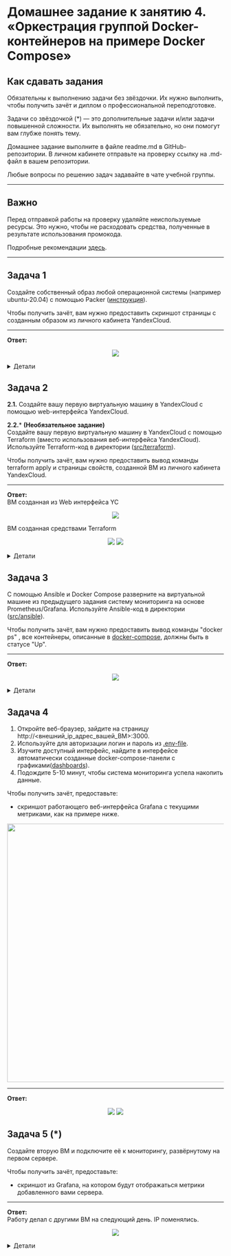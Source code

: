 # Домашнее задание к занятию 4. «Оркестрация группой Docker-контейнеров на примере Docker Compose»

## Как сдавать задания

Обязательны к выполнению задачи без звёздочки. Их нужно выполнить, чтобы получить зачёт и диплом о профессиональной переподготовке.

Задачи со звёздочкой (*) — это дополнительные задачи и/или задачи повышенной сложности. Их выполнять не обязательно, но они помогут вам глубже понять тему.

Домашнее задание выполните в файле readme.md в GitHub-репозитории. В личном кабинете отправьте на проверку ссылку на .md-файл в вашем репозитории.

Любые вопросы по решению задач задавайте в чате учебной группы.

---


## Важно

Перед отправкой работы на проверку удаляйте неиспользуемые ресурсы.
Это нужно, чтобы не расходовать средства, полученные в результате использования промокода.

Подробные рекомендации [здесь](https://github.com/netology-code/virt-homeworks/blob/virt-11/r/README.md).

---

## Задача 1

Создайте собственный образ любой операционной системы (например ubuntu-20.04) с помощью Packer ([инструкция](https://cloud.yandex.ru/docs/tutorials/infrastructure-management/packer-quickstart)).

Чтобы получить зачёт, вам нужно предоставить скриншот страницы с созданным образом из личного кабинета YandexCloud.

---

**Ответ:**<br>


<p align="center">
  <img src="https://github.com/exesition/devops-netology-hw/blob/main/05-virt-04-docker-compose/screenshot/1_packer.png">
</p>

<details>
<summary>Детали</summary>

<br>
Устанавливаем yc <br>

>curl -sSL https://storage.yandexcloud.net/yandexcloud-yc/install.sh | bash
>yc init

```bash
Welcome! This command will take you through the configuration process.
Please go to https://oauth.yandex.ru/authorize?response_type=token&client_id=<token_hide> in order to obtain OAuth token.

Please enter OAuth token: <token hide>
You have one cloud available: 'cloud-exesition' (id = <hide_id). It is going to be used by default.
Please choose folder to use:
 [1] default (id = ,hide_id>)
 [2] Create a new folder
Please enter your numeric choice: 1
Your current folder has been set to 'default' (id = <hide_id>).
Do you want to configure a default Compute zone? [Y/n] Y
Which zone do you want to use as a profile default?
 [1] ru-central1-a
 [2] ru-central1-b
 [3] ru-central1-c
 [4] Don't set default zone
Please enter your numeric choice: 1
Your profile default Compute zone has been set to 'ru-central1-a'.

root@exe-ubuntu:~/yandex-cloud# yc vpc network create --name net --labels my-label=netology --description "my network"
id: <token hide>
folder_id: <folder_id>
created_at: "2023-05-17T11:44:55Z"
name: net
description: my network
labels:
  my-label: netology

root@exe-ubuntu:~/yandex-cloud# yc vpc subnet create --name my-subnet-a --zone ru-central1-a --range 10.1.2.0/24 --network-name net --description "My subnet"
id: <id>
folder_id: <folder_id>
created_at: "2023-05-17T11:48:56Z"
name: my-subnet-a
description: My subnet
network_id: <network_id>
zone_id: ru-central1-a
v4_cidr_blocks:
  - 10.1.2.0/24
```

Packer config:
```yaml
    "builders": [
      {
        "type": "yandex",
        "token": "<Oauthtoken here>",
        "folder_id": "<folder_id>",
        "zone": "ru-central1-a",
        "image_name": "centos-7-base",
        "image_family": "centos-base",
        "image_description": "create by Packer",
        "source_image_family": "centos-7",
        "subnet_id": "<id>",
        "use_ipv4_nat": true,
        "disk_type": "network-ssd",
        "ssh_username": "<username>"
      }
    ]
}
```
Проверяем конфиг для Packer и натыкаемся на ошибку:
```bash
root@exe-ubuntu:/prom# packer validate /prom/centos8.json 
Failed to initialize build 'yandex': builder type not found: yandex
```

Оказалось, что стояла старая версия Packer. ОБновил с зеркала я.облака
```bash
root@exe-ubuntu:/prom# packer version
Packer v1.8.7

root@exe-ubuntu:/prom# packer validate /prom/centos8.json 
The configuration is valid.

root@exe-ubuntu:/prom# packer build /prom/centos8.json
yandex: output will be in this color.

==> yandex: Creating temporary RSA SSH key for instance...
==> yandex: Error getting source image for instance creation: client-request-id = 0185f18b-e277-4a48-8894-e64aeda162b5 client-trace-id = 735dc011-ccdb-4f15-87ee-eb73f101037b rpc error: code = Unauthenticated desc = iam token create failed: failed to get compute instance service account token from instance metadata service: GET http://169.254.169.254/computeMetadata/v1/instance/service-accounts/default/token: Get "http://169.254.169.254/computeMetadata/v1/instance/service-accounts/default/token": dial tcp 169.254.169.254:80: i/o timeout.
```

Ошибка из за отсутствия токена сервисной учетки. 
Через веб консоль была создана сервисная учетка и выгружен ключ в json формате: 

```bash
root@exe-ubuntu:/prom# yc iam service-account list 
+----------------------+----------------+
|          ID          |      NAME      |
+----------------------+----------------+
| <id_here>            | myrobotservice |
+----------------------+----------------+
root@exe-ubuntu:/prom# yc iam key list 
+----------------------+-------------------------------------+-----------+---------------------+
|          ID          |               SUBJECT               | ALGORITHM |     CREATED AT      |
+----------------------+-------------------------------------+-----------+---------------------+
| <id>                 | serviceAccount:<id>                 | RSA_2048  | 2023-05-17 13:00:40 |
+----------------------+-------------------------------------+-----------+---------------------+
```
и на всякий ssh ключ:

>ssh-keygen -t ed25519

P.S
Дальше была ошибка с подключением из за того что в json Packer-a не было установлено поле:

>"token": "<Oauthtoken here>",

</details>


## Задача 2

**2.1.** Создайте вашу первую виртуальную машину в YandexCloud с помощью web-интерфейса YandexCloud.        

**2.2.*** **(Необязательное задание)**      
Создайте вашу первую виртуальную машину в YandexCloud с помощью Terraform (вместо использования веб-интерфейса YandexCloud).
Используйте Terraform-код в директории ([src/terraform](https://github.com/netology-group/virt-homeworks/tree/virt-11/05-virt-04-docker-compose/src/terraform)).

Чтобы получить зачёт, вам нужно предоставить вывод команды terraform apply и страницы свойств, созданной ВМ из личного кабинета YandexCloud.

---

**Ответ:**<br>
ВМ созданная из Web интерфейса YC
<p align="center">
  <img src="https://github.com/exesition/devops-netology-hw/blob/main/05-virt-04-docker-compose/screenshot/2_create_image_web.PNG">
</p>

ВМ созданная средствами Terraform
<p align="center">
  <img src="https://github.com/exesition/devops-netology-hw/blob/main/05-virt-04-docker-compose/screenshot/2_vm_terraform_created.png">
  <img src="https://github.com/exesition/devops-netology-hw/blob/main/05-virt-04-docker-compose/screenshot/2_VMimage_propertis.png">
</p>

<details>
<summary>Детали</summary>

Terraform был установлен ранее. Инициализируем:

```bash
root@exe-ubuntu:/prom# terraform init
╷
 Warning: Incomplete lock file information for providers
 
 Due to your customized provider installation methods, Terraform was forced to calculate lock file checksums locally for the following
 providers:
   - yandex-cloud/yandex
 
 The current .terraform.lock.hcl file only includes checksums for linux_amd64, so Terraform running on another platform will fail to
 install these providers.
 
 To calculate additional checksums for another platform, run:
 terraform providers lock -platform=linux_amd64
 (where linux_amd64 is the platform to generate)


Terraform has been successfully initialized!
...

```

При попытке запустить terraform plan выпадала ошибка. помогло
>terraform providers lock -net-mirror=https://terraform-mirror.yandexcloud.net -platform=linux_amd64 -platform=darwin_arm64 yandex-cloud/yandex

Ключ сервисной учетки был сделан в предыдещем шаге поэтому переходим к командам:
> terraform plan
> terraform apply

```bash
root@exe-ubuntu:/prom# terraform apply
yandex_vpc_network.default: Refreshing state... [id=<>]
yandex_vpc_subnet.default: Refreshing state... [id=<>]

Terraform used the selected providers to generate the following execution plan. Resource actions are
indicated with the following symbols:
  + create
  ~ update in-place

Terraform will perform the following actions:

  # yandex_compute_instance.node01 will be created
 
  ... 
  ...

yandex_vpc_subnet.default: Modifying... [id=<hide>]
yandex_vpc_subnet.default: Modifications complete after 1s [id=<hide>]
yandex_compute_instance.node01: Creating...
yandex_compute_instance.node01: Still creating... [10s elapsed]
yandex_compute_instance.node01: Still creating... [20s elapsed]
yandex_compute_instance.node01: Still creating... [30s elapsed]
yandex_compute_instance.node01: Still creating... [40s elapsed]
yandex_compute_instance.node01: Still creating... [50s elapsed]
yandex_compute_instance.node01: Creation complete after 51s [id=<hide>]

Apply complete! Resources: 1 added, 1 changed, 0 destroyed.

Outputs:

external_ip_address_node01_yandex_cloud = "52.250.91.47"
internal_ip_address_node01_yandex_cloud = "192.168.101.20"
```
</details>

## Задача 3

С помощью Ansible и Docker Compose разверните на виртуальной машине из предыдущего задания систему мониторинга на основе Prometheus/Grafana.
Используйте Ansible-код в директории ([src/ansible](https://github.com/netology-group/virt-homeworks/tree/virt-11/05-virt-04-docker-compose/src/ansible)).

Чтобы получить зачёт, вам нужно предоставить вывод команды "docker ps" , все контейнеры, описанные в [docker-compose](https://github.com/netology-group/virt-homeworks/blob/virt-11/05-virt-04-docker-compose/src/ansible/stack/docker-compose.yaml),  должны быть в статусе "Up".

---

**Ответ:**<br> 
<p align="center">
  <img src="https://github.com/exesition/devops-netology-hw/blob/main/05-virt-04-docker-compose/screenshot/3_docker_compose_stat.png">
</p>

<details>
<summary>Детали</summary>

Качаем содержимое ([src/ansible](https://github.com/netology-group/virt-homeworks/tree/virt-11/05-virt-04-docker-compose/src/ansible)) на локальную машину
Заходим в ./inventory и меняем ip на внешний от нашей виртуализованной машины

```bash
root@exe-ubuntu:/docker#:~/git/devops-netology/home-work/virt-homeworks/05-virt-04-docker-compose/src/ansible(main)$ cat inventory
[nodes:children]
manager

[manager]
node01.netology.cloud ansible_host=51.250.91.47
```
Дальше запускаем docker-compose:
```bash
root@exe-ubuntu:/docker#:~/git/devops-netology/home-work/virt-homeworks/05-virt-04-docker-compose/src/ansible(main)$ ansible-playbook provision.yml

PLAY [nodes] *****************************************************************************************************************************

TASK [Gathering Facts] *******************************************************************************************************************
ok: [node01.netology.cloud]

TASK [Create directory for ssh-keys] *****************************************************************************************************
ok: [node01.netology.cloud]

TASK [Adding rsa-key in /root/.ssh/authorized_keys] **************************************************************************************
ok: [node01.netology.cloud]

TASK [Checking DNS] **********************************************************************************************************************
changed: [node01.netology.cloud]

TASK [Installing tools] ******************************************************************************************************************
changed: [node01.netology.cloud] => (item=git)
ok: [node01.netology.cloud] => (item=curl)

TASK [Add docker repository] *************************************************************************************************************
changed: [node01.netology.cloud]

TASK [Installing docker package] *********************************************************************************************************
changed: [node01.netology.cloud] => (item=docker-ce)
ok: [node01.netology.cloud] => (item=docker-ce-cli)
ok: [node01.netology.cloud] => (item=containerd.io)

TASK [Enable docker daemon] **************************************************************************************************************
changed: [node01.netology.cloud]

TASK [Install docker-compose] ************************************************************************************************************
changed: [node01.netology.cloud]

TASK [Synchronization] *******************************************************************************************************************
changed: [node01.netology.cloud]

TASK [Pull all images in compose] ********************************************************************************************************
changed: [node01.netology.cloud]

TASK [Up all services in compose] ********************************************************************************************************
changed: [node01.netology.cloud]

PLAY RECAP *******************************************************************************************************************************
node01.netology.cloud      : ok=12   changed=9    unreachable=0    failed=0    skipped=0    rescued=0    ignored=0
```
</details>



## Задача 4

1. Откройте веб-браузер, зайдите на страницу http://<внешний_ip_адрес_вашей_ВМ>:3000.
2. Используйте для авторизации логин и пароль из [.env-file](https://github.com/netology-group/virt-homeworks/blob/virt-11/05-virt-04-docker-compose/src/ansible/stack/.env).
3. Изучите доступный интерфейс, найдите в интерфейсе автоматически созданные docker-compose-панели с графиками([dashboards](https://grafana.com/docs/grafana/latest/dashboards/use-dashboards/)).
4. Подождите 5-10 минут, чтобы система мониторинга успела накопить данные.

Чтобы получить зачёт, предоставьте: 

- скриншот работающего веб-интерфейса Grafana с текущими метриками, как на примере ниже.
<p align="center">
  <img width="1200" height="600" src="https://github.com/exesition/devops-netology-hw/blob/main/05-virt-04-docker-compose/screenshot/yc_02.png">
</p>

---

**Ответ:**<br>

<p align="center">
  <img src="https://github.com/exesition/devops-netology-hw/blob/main/05-virt-04-docker-compose/screenshot/4_grafana_web.png">
  <img src="https://github.com/exesition/devops-netology-hw/blob/main/05-virt-04-docker-compose/screenshot/4_grafana_web2.png">
</p>

## Задача 5 (*)

Создайте вторую ВМ и подключите её к мониторингу, развёрнутому на первом сервере.

Чтобы получить зачёт, предоставьте:

- скриншот из Grafana, на котором будут отображаться метрики добавленного вами сервера.

---

**Ответ:**<br>
Работу делал с другими ВМ на следующий день. IP поменялись.
<p align="center">
  <img src="https://github.com/exesition/devops-netology-hw/blob/main/05-virt-04-docker-compose/screenshot/5_grafana_web3.png">
</p>

<details>
<summary>Детали</summary>


Поднимаем вторую ВМ в облаке
Далее через `ansible-playbook provision.yml` проливаем машину по следующему алгоритму:


Правим `docker-compose.yaml` на `node02`и делаем проброс порта `9100` в следующей секции конфига:

  ```yaml
  ...
    caddy:
      image: stefanprodan/caddy
      container_name: caddy
      ports:
        ...
        - "0.0.0.0:9100:9100"
  ...
  ```

Правим `Caddyfile` на `node02`, добавляем прокси порта `nodeexporter`
  ```
  ...
  :9100 {
      basicauth / {$ADMIN_USER} {$ADMIN_PASSWORD}
      proxy / nodeexporter:9100 {
              transparent
          }
  
      errors stderr
      tls off
  }
  ...
  ```

В `inventory` коментием первую ноду и прописываем адрес второй ноды для того, чтобы пролить конфиг с изменениями выше:

```yaml
[nodes:children]
manager

[manager]
#node01.netology.cloud ansible_host=<ip1>
node02.netology.cloud ansible_host=<ip2>
```

Далее возвращаем все как было на место чтобы сделать изменения на первой ноде:

```yaml
[nodes:children]
manager

[manager]
node01.netology.cloud ansible_host=<ip1>
#node02.netology.cloud ansible_host=<ip2>
```


Правим `prometheus.yml` на `node01`, добавляем `basic_auth` и добавляем новый `target`

  ```yaml
  scrape_configs:
    - job_name: 'nodeexporter'
      scrape_interval: 5s
      basic_auth:
        username: admin
        password: admin
      static_configs:
        - targets: ['node01:9100']
        - targets: ['node02:9100']
  ```

- Далее в `Grafana` необходми добавить второй `Datasource`и настроить графики по вкусу

</details>
